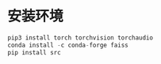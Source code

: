 # 安装环境
```python
pip3 install torch torchvision torchaudio
conda install -c conda-forge faiss
pip install src
```
